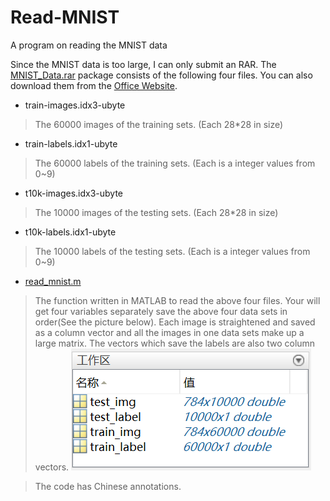 # Read-MNIST
A program on reading the MNIST data

Since the MNIST data is too large, I can only submit an RAR. The [MNIST_Data.rar](https://github.com/Gaiss/Read-MNIST/blob/master/MNIST_Data.rar) package consists of the following four files. You can also download them from the [Office Website](http://yann.lecun.com/exdb/mnist/).
* train-images.idx3-ubyte
> The 60000 images of the training sets. (Each 28*28 in size)

* train-labels.idx1-ubyte
> The 60000 labels of the training sets. (Each is a integer values from 0~9)

* t10k-images.idx3-ubyte
> The 10000 images of the testing sets. (Each 28*28 in size)

* t10k-labels.idx1-ubyte
> The 10000 labels of the testing sets. (Each is a integer values from 0~9)

* [read_mnist.m](https://github.com/Gaiss/Read-MNIST/blob/master/read_mnist.m)
> The function written in MATLAB to read the above four files. Your will get four variables separately save the above four data sets in order(See the picture below). Each image is straightened and saved as a column vector and all the images in one data sets make up a large matrix. The vectors which save the labels are also two column vectors.
![](https://github.com/Gaiss/Read-MNIST/blob/master/Variables.png)

> The code has Chinese annotations.
